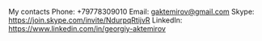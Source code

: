 My contacts
Phone: +79778309010
Email: gaktemirov@gmail.com
Skype: https://join.skype.com/invite/NdurpqRtijvR
LinkedIn: https://www.linkedin.com/in/georgiy-aktemirov
